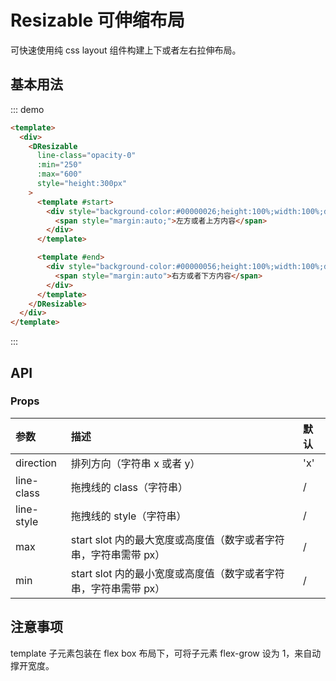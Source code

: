 # Resizable 可伸缩布局

可快速使用纯 css layout 组件构建上下或者左右拉伸布局。

## 基本用法

::: demo

```html
<template>
  <div>
    <DResizable
      line-class="opacity-0"
      :min="250"
      :max="600"
      style="height:300px"
    >
      <template #start>
        <div style="background-color:#00000026;height:100%;width:100%;display:flex">
          <span style="margin:auto;">左方或者上方内容</span>
        </div>
      </template>

      <template #end>
        <div style="background-color:#00000056;height:100%;width:100%;display:flex">
          <span style="margin:auto">右方或者下方内容</span>
        </div>
      </template>
    </DResizable>
  </div>
</template>

```

:::

## API

### Props

| 参数       | 描述                                                             | 默认 |
| :--------- | :--------------------------------------------------------------- | :--- |
| direction  | 排列方向（字符串 x 或者 y）                                      | 'x'  |
| line-class | 拖拽线的 class（字符串）                                         | /    |
| line-style | 拖拽线的 style（字符串）                                         | /    |
| max        | start slot 内的最大宽度或高度值（数字或者字符串，字符串需带 px） | /    |
| min        | start slot 内的最小宽度或高度值（数字或者字符串，字符串需带 px） | /    |

## 注意事项

template 子元素包装在 flex box 布局下，可将子元素 flex-grow 设为 1，来自动撑开宽度。
